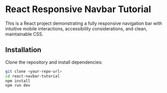 # React Responsive Navbar Tutorial

This is a React project demonstrating a fully responsive navigation bar with intuitive mobile interactions, accessibility considerations, and clean, maintainable CSS.

## Installation

Clone the repository and install dependencies:

```sh
git clone <your-repo-url>
cd react-navbar-tutorial
npm install
npm run dev
```
